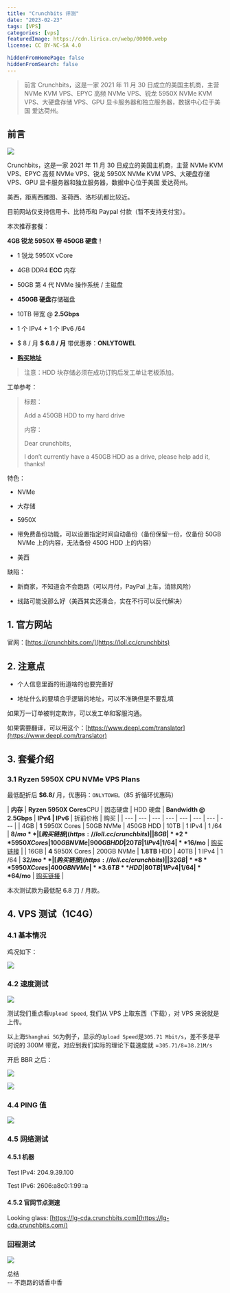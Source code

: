 ```yaml
---
title: "Crunchbits 评测"
date: "2023-02-23"
tags: [VPS]
categories: [vps]
featuredImage: https://cdn.lirica.cn/webp/00000.webp
license: CC BY-NC-SA 4.0

hiddenFromHomePage: false
hiddenFromSearch: false
---
```


> 前言 Crunchbits，这是一家 2021 年 11 月 30 日成立的美国主机商，主营 NVMe KVM VPS、EPYC 高频 NVMe VPS、锐龙 5950X NVMe KVM VPS、大硬盘存储 VPS、GPU 显卡服务器和独立服务器，数据中心位于美国 爱达荷州。

## 前言

![](https://i.imgtg.com/2023/02/23/sEdxg.png)

Crunchbits，这是一家 2021 年 11 月 30 日成立的美国主机商，主营 NVMe KVM VPS、EPYC 高频 NVMe VPS、锐龙 5950X NVMe KVM VPS、大硬盘存储 VPS、GPU 显卡服务器和独立服务器，数据中心位于美国 爱达荷州。

美西，距离西雅图、圣荷西、洛杉矶都比较近。

目前网站仅支持信用卡、比特币和 Paypal 付款（暂不支持支付宝）。

本次推荐套餐：

**4GB 锐龙 5950X 带 450GB 硬盘！**

- 1 锐龙 5950X vCore

- 4GB DDR4 **ECC** 内存

- 50GB 第 4 代 NVMe 操作系统 / 主磁盘

- **450GB 硬盘**存储磁盘

- 10TB 带宽 @ **2.5Gbps**

- 1 个 IPv4 + 1 个 IPv6 /64

- $ 8 / 月 **$ 6.8 / 月** 带优惠券：**ONLYTOWEL**

- [**购买地址**](https://crunchbits.com/)

> 注意：HDD 块存储必须在成功订购后发工单让老板添加。

工单参考：

> 标题：
> 
> Add a 450GB HDD to my hard drive
> 
> 内容：
> 
> Dear crunchbits,
> 
> I don’t currently have a 450GB HDD as a drive, please help add it, thanks!

特色：

- NVMe

- 大存储

- 5950X

- 带免费备份功能，可以设置指定时间自动备份（备份保留一份，仅备份 50GB NVMe 上的内容，无法备份 450G HDD 上的内容）

- 美西

缺陷：

- 新商家，不知道会不会跑路（可以月付，PayPal 上车，消除风险）

- 线路可能没那么好（美西其实还凑合，实在不行可以反代解决）

## 1\. 官方网站

官网：[https://crunchbits.com/](https://loll.cc/crunchbits)

## 2\. 注意点

- 个人信息里面的街道啥的也要完善好

- 地址什么的要填合乎逻辑的地址，可以不准确但是不要乱填

如果万一订单被判定欺诈，可以发工单和客服沟通。

如果需要翻译，可以用这个：[https://www.deepl.com/translator](https://www.deepl.com/translator)

## 3\. 套餐介绍

### 3.1 Ryzen 5950X CPU NVMe VPS Plans

最低配折后 **$6.8/** 月，优惠码：`ONLYTOWEL`（85 折循环优惠码）

| **内存** | **Ryzen 5950X Cores**CPU | 固态硬盘 | HDD 硬盘 | **Bandwidth @ 2.5Gbps** | **IPv4 | IPv6** | 折前价格 | 购买 |
| --- | --- | --- | --- | --- | --- | --- | --- |
| 4GB | **1** 5950X Cores | 50GB NVMe | 450GB HDD | 10TB | 1 IPv4 | 1 /64 | **$8/mo** | [购买链接](https://loll.cc/crunchbits) |
| 8GB | **2** 5950X Cores | 100GB NVMe | 900GB HDD | 20TB | 1 IPv4 | 1 /64 | **$16/mo** | [购买链接](https://loll.cc/crunchbits) |
| 16GB | **4** 5950X Cores | 200GB NVMe | **1.8TB** HDD | 40TB | 1 IPv4 | 1 /64 | **$32/mo** | [购买链接](https://loll.cc/crunchbits) |
| 32GB | **8** 5950X Cores | 400GB NVMe | **3.6TB** HDD | 80TB | 1 IPv4 | 1 /64 | **$64/mo** | [购买链接](https://loll.cc/crunchbits) |

本次测试款为最低配 6.8 刀 / 月款。

## 4\. VPS 测试（1C4G）

### 4.1 基本情况

鸡况如下：

![](https://i.imgtg.com/2023/02/23/sD7k1.png)

### 4.2 速度测试

![](https://i.imgtg.com/2023/02/23/sDNmI.png)

测试我们重点看`Upload Speed`, 我们从 VPS 上取东西（下载），对 VPS 来说就是上传。

以上海`Shanghai 5G`为例子，显示的`Upload Speed`是`305.71 Mbit/s`，差不多是平时说的 300M 带宽，对应到我们实际的理论下载速度就 =`305.71/8`\=`38.21M/s`

开启 BBR 之后：

![](http://img.laoda.de/i/2023/02/07/gw5qzs-2.webp)

![](http://img.laoda.de/i/2023/02/07/gvls86-2.webp)

### 4.4 PING 值

![](https://i.imgtg.com/2023/02/23/sDA5F.png)

### 4.5 网络测试

#### 4.5.1 机器

Test IPv4: 204.9.39.100

Test IPv6: 2606:a8c0:1:99::a

#### 4.5.2 官网节点测速

Looking glass: [https://lg-cda.crunchbits.com](https://lg-cda.crunchbits.com/)

### 回程测试

![](https://i.imgtg.com/2023/02/23/sDKA6.png)

总结  
\-- 不跑路的话香中香
